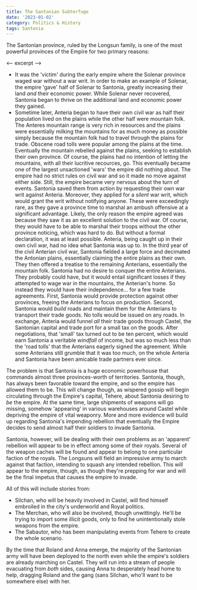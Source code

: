 ```yaml
---
title: The Santonian Subterfuge
date: '2023-01-02'
category: Politics & History
tags: Santonia
---
```


The Santonian province, ruled by the Longsun family, is one of the most powerful provinces of the Empire for two primary reasons:

<-- excerpt -->

- It was the 'victim' during the early empire where the Solenar province waged war without a war writ.  In order to make an example of Solenar, the empire 'gave' half of Solenar to Santonia, greatly increasing their land _and_ their economic power.  While Solenar never recovered, Santonia began to thrive on the additional land and economic power they gained.
- Sometime later, Anteria began to have their own civil war as half their population lived on the plains while the other half were mountain folk.  The Anteres mountain range is very rich in resources and the plains were essentially milking the mountains for as much money as possible simply because the mountain folk had to travel through the plains for trade.  Obscene road tolls were popular among the plains at the time.  Eventually the mountain rebelled against the plains, seeking to establish their own province.  Of course, the plains had no intention of letting the mountains, with all their lucritive recources, go.  This eventually became one of the largest unsactioned 'wars' the empire did nothing about.  The empire had no strict rules on civil war and so it made no move against either side.  Still, the empire became very nervous about the turn of events.  Santonia saved them from action by requesting their own war writ against Anteria.  Moreover, they applied for a _silent_ war writ, which would grant the writ without notifying anyone.  These were exceedingly rare, as they gave a province time to marshal an ambush offensive at a significant advantage.  Likely, the only reason the empire agreed was because they saw it as an excellent solution to the civil war.  Of course, they would have to be able to marshal their troops without the other province noticing, which was hard to do.  But without a formal declaration, it was at least possible.  Anteria, being caught up in their own civil war, had no idea what Santonia was up to.  In the third year of the civil Anterian civil war, Santonia fielded a large force and decimated the Antonian plains, essentially claiming the entire plains as their own.  They then offered a treatise to the remaining Anterians, essentially the mountain folk.  Santonia had no desire to conquer the entire Anterians.  They probably could have, but it would entail significant losses if they attempted to wage war in the mountains, the Anterian's home.  So instead they would have their independence... for a few trade agreements.  First, Santonia would provide protection against other provinces, freeing the Anterians to focus on production.  Second, Santonia would _build_ roads and maintain them for the Anterians to transport their trade goods.  No tolls would be issued on any roads.   In exchange, Anteria would funnel _all_ their trade goods through Castel, the Santonian capital and trade port for a small tax on the goods.  After negotiations, that 'small' tax turned out to be ten percent, which would earn Santonia a veritable _windfall_ of income, but was so much less than the 'road tolls' that the Anterians eagerly signed the agreement.  While some Anterians still grumble that it was too much, on the whole Anteria and Santonia have been amicable trade partners ever since.  

The problem is that Santonia is a huge economic powerhouse that commands almost three provinces-worth of territories.  Santonia, though, has always been favorable toward the empire, and so the empire has allowed them to be.  This will change though, as wispered gossip will begin circulating through the Empire's capital, Tehere, about Santonia desiring to _be_ the empire.  At the same time, large shipments of weapons will go missing, somehow 'appearing' in various warehouses around Castel while depriving the empire of vital weaponry.  More and more evidence will build up regarding Santonia's impending rebellion that eventually the Empire decides to send almost half their soldiers to invade Santonia.

Santonia, however, will be dealing with their own problems as an 'apparent' rebellion will appear to be in effect among some of their royals.  Several of the weapon caches will be found and appear to belong to one particular faction of the royals.  The Longsuns will field an impressive army to march against that faction, intending to squash any intended rebellion.  This will appear to the empire, though, as though they're prepping for war and will be the final impetus that causes the empire to invade.  

All of this will include stories from:

- Silchan, who will be heavily involved in Castel, will find himself embroiled in the city's underworld and Royal politics.
- The Merchan, who will also be involved, though unwittingly.  He'll be trying to import some illicit goods, only to find he unintentionally stole weapons from the empire.
- The Sabautor, who has been manipulating events from Tehere to create the whole scenario.

By the time that Roland and Anna emerge, the majority of the Santonian army will have been deployed to the north even while the empire's soldiers are already marching on Castel.  They will run into a stream of people evacuating from _both_ sides, causing Anna to desperately head home to help, dragging Roland and the gang (sans Silchan, who'll want to be somewhere else) with her.  
